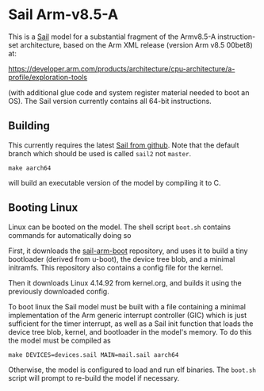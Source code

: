 # Sail Arm-v8.5-A

This is a [Sail](https://www.cl.cam.ac.uk/~pes20/sail/) model for a substantial fragment of the Armv8.5-A
instruction-set architecture, based on the Arm XML release (version Arm v8.5 00bet8) at:

https://developer.arm.com/products/architecture/cpu-architecture/a-profile/exploration-tools

(with additional glue code and system register material needed to boot
an OS). The Sail version currently contains all 64-bit instructions.

## Building

This currently requires the latest [Sail from github](https://github.com/rems-project/sail). Note that the default branch which should be used is called `sail2` not `master`.

```
make aarch64
```

will build an executable version of the model by compiling it to C.

## Booting Linux

Linux can be booted on the model. The shell script `boot.sh` contains
commands for automatically doing so

First, it downloads the
[sail-arm-boot](https://github.com/Alasdair/sail-arm-boot) repository,
and uses it to build a tiny bootloader (derived from u-boot), the
device tree blob, and a minimal initramfs. This repository also
contains a config file for the kernel.

Then it downloads Linux 4.14.92 from kernel.org, and builds it using
the previously downloaded config.

To boot linux the Sail model must be built with a file containing a
minimal implementation of the Arm generic interrupt controller (GIC)
which is just sufficient for the timer interrupt, as well as a Sail
init function that loads the device tree blob, kernel, and bootloader
in the model's memory. To do this the model must be compiled as

```
make DEVICES=devices.sail MAIN=mail.sail aarch64
```

Otherwise, the model is configured to load and run elf binaries. The
`boot.sh` script will prompt to re-build the model if necessary.
